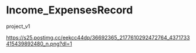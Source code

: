 # Income_ExpensesRecord
project_v1



https://s25.postimg.cc/eekcc44dp/36692365_2177610292472764_4371733415439892480_n.png?dl=1

